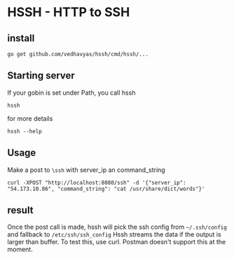 # HSSH - HTTP to SSH

## install
```commandline
go get github.com/vedhavyas/hssh/cmd/hssh/...
```

## Starting server
If your gobin is set under Path, you call hssh
```commandline
hssh
```

for more details
```commandline
hssh --help
```

## Usage
Make a post to `\ssh` with server_ip an command_string
```commandline
curl -XPOST "http://localhost:8080/ssh" -d '{"server_ip": "54.173.10.86", "command_string": "cat /usr/share/dict/words"}'
```

## result
Once the post call is made, hssh will pick the ssh config from `~/.ssh/config` and fallback to `/etc/ssh/ssh_config`
Hssh streams the data if the output is larger than buffer. To test this, use curl. Postman doesn't support this at the moment.
